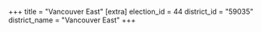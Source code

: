 +++
title = "Vancouver East"
[extra]
election_id = 44
district_id = "59035"
district_name = "Vancouver East"
+++

